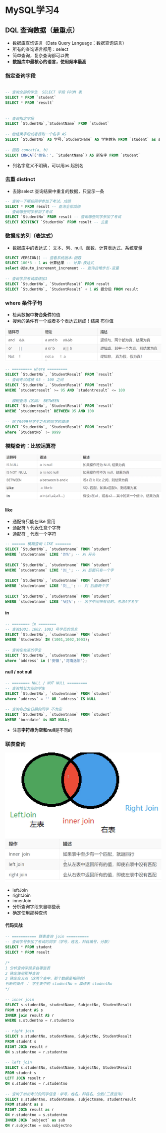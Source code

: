 # MySQL学习4


## DQL 查询数据（最重点）
* 数据库查询语言（Data Query Language：数据查询语言）
* 所有的查询语言都用：select
* 简单查询，复杂查询都可以做
* **数据库中最核心的语言，使用频率最高**

### 指定查询字段
```sql

-- 查询全部的学生  SELECT 字段 FROM 表
SELECT * FROM `student`
SELECT * FROM `result`


-- 查询指定字段
SELECT `StudentNo`,`StudentName` FROM `student`

-- 给结果字段或者表取一个名字 AS
SELECT `StudentNo` AS 学号,`StudentName` AS 学生姓名 FROM `student` as s

-- 函数 concat(a, b)
SELECT CONCAT('姓名：', `StudentName`) AS 新名字 FROM `student`

```

* 列名字意义不明确，可以用as 起别名







### 去重 distinct
* 去除select 查询结果中重复的数据，只显示一条
```sql
-- 查询一下哪些同学参加了考试，成绩
SELECT * FROM result -- 查询全部成绩
-- 查询哪些同学参加了考试
SELECT `StudentNo` FROM result -- 查询哪些同学参加了考试
SELECT DISTINCT `StudentNo` FROM result -- 去重 
```

### 数据库的列（表达式）
* 数据库中的表达式： 文本、列、null、函数、计算表达式、系统变量
```sql
SELECT VERSION() -- 查看系统版本-函数
SELECT 100*3 - 1 as 计算结果 -- 计算-表达式
select @@auto_increment_increment -- 查询自增步长-变量

-- 查询学员考试成绩加1
SELECT `StudentNo`, `StudentResult` FROM result
SELECT `StudentNo`, `StudentResult` + 1 AS 提分后 FROM result
```

### where 条件子句
* 检索数据中**符合条件**的值
* 搜索的条件有一个或者多个表达式组成！结果 布尔值

![](/images_sql/pic6.png)


```sql
-- ========= where =========
SELECT `StudentNo`, `StudentResult` FROM `result`
-- 查询考试成绩 95 - 100 之间
SELECT `StudentNo`, `StudentResult` FROM `result` 
WHERE `studentresult` >= 95 AND `studentresult` <= 100

-- 模糊查询（区间） BETWEEN
SELECT `StudentNo`, `StudentResult` FROM `result` 
WHERE `studentresult` BETWEEN 95 AND 100

-- 除了9999号学生之外的同学的成绩
SELECT `StudentNo`, `StudentResult` FROM `result` 
where `StudentNo` != 9999
```

### 模糊查询：比较运算符
![](/images_sql/pic7.png)

#### like
* 通配符只能在like 里用
* 通配符 `%` 代表任意个字符
* 通配符 `_` 代表一个字符

```sql
-- ====== 模糊查询 LIKE =======
SELECT `StudentNo`, `studentname` FROM `student` 
WHERE `studentname` LIKE '刘%'; -- 刘 开头

SELECT `StudentNo`, `studentname` FROM `student` 
WHERE `studentname` LIKE '刘_'; -- 刘 后面只有一个字

SELECT `StudentNo`, `studentname` FROM `student` 
WHERE `studentname` LIKE '刘__'; -- 刘 后面两个字

SELECT `StudentNo`, `studentname` FROM `student` 
WHERE `studentname` LIKE '%佳%'; -- 名字中间带有佳的，考虑4字名字
```


#### in
```sql
-- ======== in ========
-- 查询1001，1002，1003 号学员的信息
SELECT `StudentNo`, `studentname` FROM `student` 
WHERE `StudentNo` IN (1001,1002,1003);

-- 查询在北京的学生
SELECT `StudentNo`, `studentname` FROM `student` 
where `address` in ('安徽','河南洛阳');
```

#### null / not null
```sql
-- ======== NULL / NOT NULL =========
-- 查询地址为空的学生
SELECT `StudentNo`, `studentname` FROM `student` 
where `address` = '' OR `address` IS NULL 

-- 查询有出生日期的同学 不为空
SELECT `StudentNo`, `studentname` FROM `student` 
WHERE `borndate` is NOT NULL;
```

* 注意**字符串为空和null**是不同的

### 联表查询
![](/images_sql/pic8.png)  
![](/images_sql/pic9.png)
* leftJoin
* rightJoin
* innerJoin
* 分析查询字段来自哪些表
* 确定使用那种查询

#### 代码实战
```SQL
-- =========== 联表查询 join ==========
-- 查询学号参加了考试的同学（学号，姓名，科目编号，分数）
SELECT * FROM student
SELECT * FROM result

/*
1 分析查询字段来自哪些表
2 确定使用那种查询
3 确定交叉点（这两个表中，那个数据是相同的）
判断的条件 ： 学生表中的 studentNo = 成绩表 studentNo
*/

-- inner join 
SELECT s.studentNo, studentName, SubjectNo, StudentResult
FROM student AS s 
INNER join result AS r
WHERE s.studentno = r.studentno

-- right join
SELECT s.studentNo, studentName, SubjectNo, StudentResult
FROM student s 
RIGHT JOIN result r
ON s.studentno = r.studentno

-- left join
SELECT s.studentNo, studentName, SubjectNo, StudentResult
FROM student s 
LEFT JOIN result r
ON s.studentno = r.studentno

-- 查询了参加考试的同学信息：学号，姓名，科目名，分数(三表查询)
SELECT s.studentno, studentname, subjectname, studentresult
FROM student as s
RIGHT JOIN result as r
ON r.studentno = s.studentno
INNER JOIN `subject` as sub
ON r.subjectno = sub.subjectno
```










